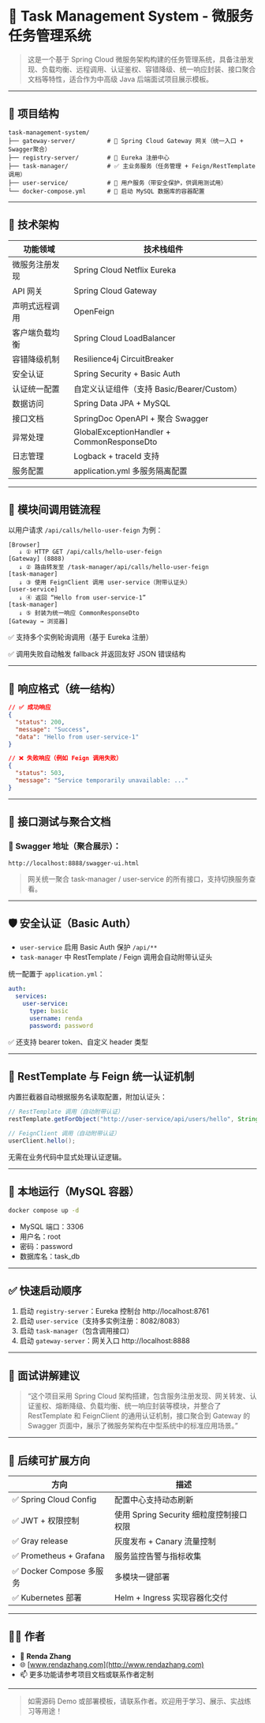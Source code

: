 # 🧩 Task Management System - 微服务任务管理系统

> 这是一个基于 Spring Cloud 微服务架构构建的任务管理系统，具备注册发现、负载均衡、远程调用、认证鉴权、容错降级、统一响应封装、接口聚合文档等特性，适合作为中高级 Java 后端面试项目展示模板。

---

## 📁 项目结构

```
task-management-system/
├── gateway-server/         # 🔀 Spring Cloud Gateway 网关（统一入口 + Swagger聚合）
├── registry-server/        # 📘 Eureka 注册中心
├── task-manager/           # ✅ 主业务服务（任务管理 + Feign/RestTemplate调用）
├── user-service/           # 👤 用户服务（带安全保护，供调用测试用）
└── docker-compose.yml      # 🐳 启动 MySQL 数据库的容器配置
```

---

## 🧱 技术架构

| 功能领域         | 技术栈组件 |
|------------------|------------|
| 微服务注册发现   | Spring Cloud Netflix Eureka |
| API 网关         | Spring Cloud Gateway |
| 声明式远程调用   | OpenFeign |
| 客户端负载均衡   | Spring Cloud LoadBalancer |
| 容错降级机制     | Resilience4j CircuitBreaker |
| 安全认证         | Spring Security + Basic Auth |
| 认证统一配置     | 自定义认证组件（支持 Basic/Bearer/Custom） |
| 数据访问         | Spring Data JPA + MySQL |
| 接口文档         | SpringDoc OpenAPI + 聚合 Swagger |
| 异常处理         | GlobalExceptionHandler + CommonResponseDto |
| 日志管理         | Logback + traceId 支持 |
| 服务配置         | application.yml 多服务隔离配置 |

---

## 🔗 模块间调用链流程

以用户请求 `/api/calls/hello-user-feign` 为例：

```text
[Browser]
   ↓ ① HTTP GET /api/calls/hello-user-feign
[Gateway] (8888)
   ↓ ② 路由转发至 /task-manager/api/calls/hello-user-feign
[task-manager]
   ↓ ③ 使用 FeignClient 调用 user-service（附带认证头）
[user-service]
   ↓ ④ 返回 “Hello from user-service-1”
[task-manager]
   ↓ ⑤ 封装为统一响应 CommonResponseDto
[Gateway → 浏览器]
```

✅ 支持多个实例轮询调用（基于 Eureka 注册）

✅ 调用失败自动触发 fallback 并返回友好 JSON 错误结构

---

## 📄 响应格式（统一结构）

```json
// ✅ 成功响应
{
  "status": 200,
  "message": "Success",
  "data": "Hello from user-service-1"
}

// ❌ 失败响应（例如 Feign 调用失败）
{
  "status": 503,
  "message": "Service temporarily unavailable: ..."
}
```

---

## 🧪 接口测试与聚合文档

### 🔗 Swagger 地址（聚合展示）：

```
http://localhost:8888/swagger-ui.html
```

> 网关统一聚合 task-manager / user-service 的所有接口，支持切换服务查看。

---

## 🛡️ 安全认证（Basic Auth）

- `user-service` 启用 Basic Auth 保护 `/api/**`
- `task-manager` 中 RestTemplate / Feign 调用会自动附带认证头

统一配置于 `application.yml`：

```yaml
auth:
  services:
    user-service:
      type: basic
      username: renda
      password: password
```

✅ 还支持 bearer token、自定义 header 类型

---

## 🧩 RestTemplate 与 Feign 统一认证机制

内置拦截器自动根据服务名读取配置，附加认证头：

```java
// RestTemplate 调用（自动附带认证）
restTemplate.getForObject("http://user-service/api/users/hello", String.class);

// FeignClient 调用（自动附带认证）
userClient.hello();
```

无需在业务代码中显式处理认证逻辑。

---

## 🐳 本地运行（MySQL 容器）

```bash
docker compose up -d
```

- MySQL 端口：3306
- 用户名：root
- 密码：password
- 数据库名：task_db

---

## ✅ 快速启动顺序

1. 启动 `registry-server`：Eureka 控制台 http://localhost:8761
2. 启动 `user-service`（支持多实例注册：8082/8083）
3. 启动 `task-manager`（包含调用接口）
4. 启动 `gateway-server`：网关入口 http://localhost:8888

---

## 🎯 面试讲解建议

> “这个项目采用 Spring Cloud 架构搭建，包含服务注册发现、网关转发、认证鉴权、熔断降级、负载均衡、统一响应封装等模块，并整合了 RestTemplate 和 FeignClient 的通用认证机制，接口聚合到 Gateway 的 Swagger 页面中，展示了微服务架构在中型系统中的标准应用场景。”

---

## 🧠 后续可扩展方向

| 方向 | 描述 |
|------|------|
| ✅ Spring Cloud Config | 配置中心支持动态刷新 |
| ✅ JWT + 权限控制 | 使用 Spring Security 细粒度控制接口权限 |
| ✅ Gray release | 灰度发布 + Canary 流量控制 |
| ✅ Prometheus + Grafana | 服务监控告警与指标收集 |
| ✅ Docker Compose 多服务 | 多模块一键部署 |
| ✅ Kubernetes 部署 | Helm + Ingress 实现容器化交付

---

## 👨‍💻 作者

- 👤 **Renda Zhang**
- 🌐 [www.rendazhang.com](http://www.rendazhang.com)
- 📫 更多功能请参考项目文档或联系作者定制

---

> 如需源码 Demo 或部署模板，请联系作者。欢迎用于学习、展示、实战练习等用途！
